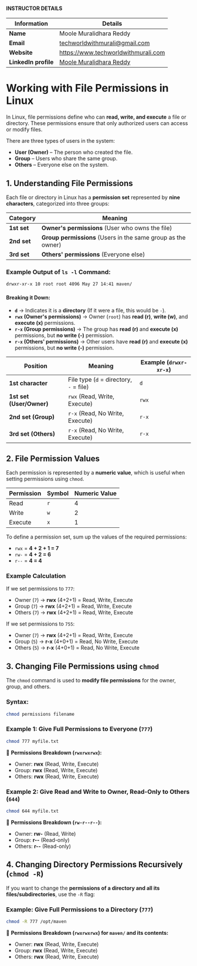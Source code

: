 #### INSTRUCTOR DETAILS

|  Information             | Details                                                                      |
|----------------------    |------------------------------------------------------------------------------|
| **Name**                 | Moole Muralidhara Reddy                                                      |
| **Email**                | techworldwithmurali@gmail.com                                                |
| **Website**              | https://www.techworldwithmurali.com               |
| **LinkedIn profile**     | [Moole Muralidhara Reddy](https://www.linkedin.com/in/moole-muralidhara-reddy) |

# **Working with File Permissions in Linux**  

In Linux, file permissions define who can **read, write, and execute** a file or directory. These permissions ensure that only authorized users can access or modify files.  

There are three types of users in the system:  

- **User (Owner)** – The person who created the file.  
- **Group** – Users who share the same group.  
- **Others** – Everyone else on the system.  

## **1. Understanding File Permissions**  

Each file or directory in Linux has a **permission set** represented by **nine characters**, categorized into three groups:  

| Category | Meaning |
|----------|---------|
| **1st set** | **Owner's permissions** (User who owns the file) |
| **2nd set** | **Group permissions** (Users in the same group as the owner) |
| **3rd set** | **Others' permissions** (Everyone else) |

### **Example Output of `ls -l` Command:**  
```sh
drwxr-xr-x 10 root root 4096 May 27 14:41 maven/
```
#### **Breaking it Down:**  
- **`d`** → Indicates it is a **directory** (If it were a file, this would be `-`).  
- **`rwx` (Owner's permissions)** → Owner (`root`) has **read (r)**, **write (w)**, and **execute (x)** permissions.  
- **`r-x` (Group permissions)** → The group has **read (r)** and **execute (x)** permissions, but **no write (-)** permission.  
- **`r-x` (Others' permissions)** → Other users have **read (r)** and **execute (x)** permissions, but **no write (-)** permission.  

| Position   | Meaning        | Example (`drwxr-xr-x`) |
|------------|----------------|--------------------------|
| **1st character** | File type (`d` = directory, `-` = file) | `d` |
| **1st set (User/Owner)** | `rwx` (Read, Write, Execute) | `rwx` |
| **2nd set (Group)** | `r-x` (Read, No Write, Execute) | `r-x` |
| **3rd set (Others)** | `r-x` (Read, No Write, Execute) | `r-x` |


## **2. File Permission Values**  

Each permission is represented by a **numeric value**, which is useful when setting permissions using `chmod`.  

| Permission | Symbol | Numeric Value |
|------------|--------|--------------|
| Read       | `r`    | 4            |
| Write      | `w`    | 2            |
| Execute    | `x`    | 1            |

To define a permission set, sum up the values of the required permissions:  

- `rwx` = **4 + 2 + 1 = 7**  
- `rw-` = **4 + 2 = 6**  
- `r--` = **4 = 4**  

### **Example Calculation**  
If we set permissions to `777`:  
- Owner (`7`) → **rwx** (4+2+1) = Read, Write, Execute  
- Group (`7`) → **rwx** (4+2+1) = Read, Write, Execute  
- Others (`7`) → **rwx** (4+2+1) = Read, Write, Execute  

If we set permissions to `755`:  
- Owner (`7`) → **rwx** (4+2+1) = Read, Write, Execute  
- Group (`5`) → **r-x** (4+0+1) = Read, No Write, Execute  
- Others (`5`) → **r-x** (4+0+1) = Read, No Write, Execute  

## **3. Changing File Permissions using `chmod`**  

The `chmod` command is used to **modify file permissions** for the owner, group, and others.  

### **Syntax:**  
```sh
chmod permissions filename
```

### **Example 1: Give Full Permissions to Everyone (`777`)**  
```sh
chmod 777 myfile.txt
```
📌 **Permissions Breakdown (`rwxrwxrwx`):**  
- Owner: **rwx** (Read, Write, Execute)  
- Group: **rwx** (Read, Write, Execute)  
- Others: **rwx** (Read, Write, Execute)  

### **Example 2: Give Read and Write to Owner, Read-Only to Others (`644`)**  
```sh
chmod 644 myfile.txt
```
📌 **Permissions Breakdown (`rw-r--r--`):**  
- Owner: **rw-** (Read, Write)  
- Group: **r--** (Read-only)  
- Others: **r--** (Read-only)  

## **4. Changing Directory Permissions Recursively (`chmod -R`)**  

If you want to change the **permissions of a directory and all its files/subdirectories**, use the `-R` flag:  

### **Example: Give Full Permissions to a Directory (`777`)**  
```sh
chmod -R 777 /opt/maven
```
📌 **Permissions Breakdown (`rwxrwxrwx`) for `maven/` and its contents:**  
- Owner: **rwx** (Read, Write, Execute)  
- Group: **rwx** (Read, Write, Execute)  
- Others: **rwx** (Read, Write, Execute)  
